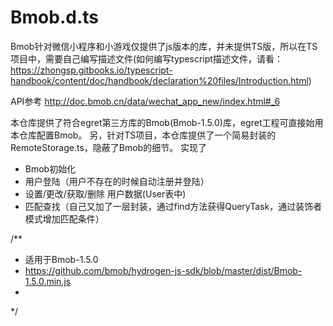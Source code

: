 # Bmob.d.ts

Bmob针对微信小程序和小游戏仅提供了js版本的库，并未提供TS版，所以在TS项目中，需要自己编写描述文件(如何编写typescript描述文件，请看：https://zhongsp.gitbooks.io/typescript-handbook/content/doc/handbook/declaration%20files/Introduction.html)

API参考 http://doc.bmob.cn/data/wechat_app_new/index.html#_6

本仓库提供了符合egret第三方库的Bmob(Bmob-1.5.0)库，egret工程可直接始用本仓库配置Bmob。
另，针对TS项目，本仓库提供了一个简易封装的RemoteStorage.ts，隐蔽了Bmob的细节。
实现了
- Bmob初始化
- 用户登陆（用户不存在的时候自动注册并登陆）
- 设置/更改/获取/删除 用户数据(User表中)
- 匹配查找（自己又加了一层封装，通过find方法获得QueryTask，通过装饰者模式增加匹配条件）

/**
 * 适用于Bmob-1.5.0
 * https://github.com/bmob/hydrogen-js-sdk/blob/master/dist/Bmob-1.5.0.min.js
 *
 */
